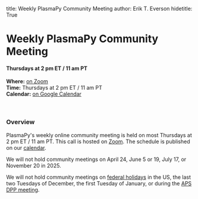 title: Weekly PlasmaPy Community Meeting
author: Erik T. Everson
hidetitle: True

[Zoom]: https://zoom.us/j/91633383503?pwd=QWNkdHpWeFhrYW1vQy91ODNTVG5Ndz09
[calendar]: https://calendar.google.com/calendar/embed?src=c_sqqq390s24jjfjp3q86pv41pi8%40group.calendar.google.com&ctz=America%2FNew_York
[Matrix chat]: https://app.element.io/#/room/#plasmapy:openastronomy.org
[federal holidays]: https://www.opm.gov/policy-data-oversight/pay-leave/federal-holidays/#url=Overview
[APS DPP meeting]: https://engage.aps.org/dpp/meetings/annual-meeting

# Weekly PlasmaPy Community Meeting
#### Thursdays at 2 pm ET / 11 am PT

**Where:** [on Zoom][Zoom] <br/>
**Time:** Thursdays at 2 pm ET / 11 am PT <br/>
**Calendar:** [on Google Calendar][calendar] <br/>
<br/><br/>

### Overview

PlasmaPy's weekly online community meeting is held on most Thursdays at
2 pm ET / 11 am PT.  This call is hosted on [Zoom].  The schedule is
published on our [calendar].

We will not hold community meetings on April 24, June 5 or 19, July
17, or November 20 in 2025.

We will not hold community meetings on [federal holidays] in the US,
the last two Tuesdays of December, the first Tuesday of January, or
during the [APS DPP meeting].
